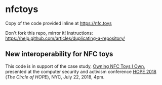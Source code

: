 # nfctoys

Copy of the code provided inline at https://nfc.toys

Don't fork this repo, mirror it! Instructions: https://help.github.com/articles/duplicating-a-repository/

## New interoperability for NFC toys

This code is in support of the case study, [Owning NFC Toys I Own](https://nfc.toys/), presented at the computer security and activism conference [HOPE 2018](https://xii.hope.net/) (_The Circle of HOPE_), NYC, July 22, 2018, 4pm.
